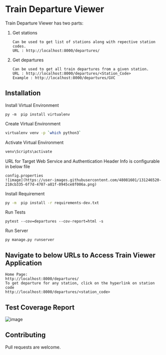 # Train Departure Viewer

Train Departure Viewer has two parts:

1) Get stations

       Can be used to get list of stations along with repective station codes.             
       URL : http://localhost:8000/departures/


2) Get departures

       Can be used to get all train departures from a given station.
       URL : http://localhost:8000/departures/<Station_Code>
       Example : http://localhost:8000/departures/GVC



## Installation

Install Virtual Environment
```
py -m  pip install virtualenv
```

Create Virtual Environment

```bash
virtualenv venv -p `which python3`
```

Activate Virtual Environment

```bash
venv\Scripts\activate
```

URL for Target Web Service and Authentication Header Info is configurable in below file

```
config.properties
![image](https://user-images.githubusercontent.com/48081601/131246520-210cb335-6f7d-4707-a81f-0945ce8f006a.png)

```

Install Requirement

```bash
py -m  pip install -r requirements-dev.txt
```

Run Tests
```
pytest --cov=departures --cov-report=html -s
```

Run Server

```
py manage.py runserver
```

## Navigate to below URLs to Access Train Viewer Application

```
Home Page:
http://localhost:8000/departures/
To get departure for any station, click on the hyperlink on station code
http://localhost:8000/departures/<station_code>
```
## Test Coverage Report

![image](https://user-images.githubusercontent.com/48081601/131246479-22acdd11-6d60-4c42-b919-4f51701855ac.png)



## Contributing
Pull requests are welcome. 
